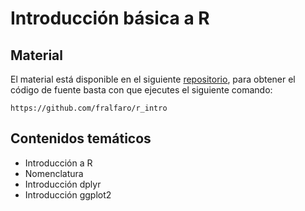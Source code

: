 # Introducción básica a R

## Material

El material está disponible en el siguiente [repositorio](https://github.com/fralfaro/r_intro), para obtener el código de fuente basta con que ejecutes el siguiente comando:

```
https://github.com/fralfaro/r_intro
```

## Contenidos temáticos

* Introducción a R
* Nomenclatura
* Introducción dplyr
* Introducción ggplot2